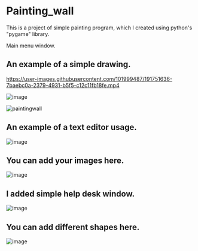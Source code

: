 # Painting_wall
This is a project of simple painting program, which I created using python's "pygame" library.

Main menu window.

## An example of a simple drawing.




https://user-images.githubusercontent.com/101999487/191751636-7baebc0a-2379-4931-b5f5-c12c11fb18fe.mp4




![image](https://user-images.githubusercontent.com/101999487/180385617-bf2aa0b4-558f-4558-9cb4-298de57018a8.png)




![paintingwall](https://user-images.githubusercontent.com/101999487/177722945-a12cf9b6-7c96-4ca1-92a4-7b19c44aa478.PNG)

## An example of a text editor usage.
![image](https://user-images.githubusercontent.com/101999487/179178894-f9e81a47-3169-4db9-a00d-8e6c7a572a83.png)

## You can add your images here.
![image](https://user-images.githubusercontent.com/101999487/179980325-78e39cf8-a7fc-43a6-b9f2-490012feaa48.png)

## I added simple help desk window.
![image](https://user-images.githubusercontent.com/101999487/179511159-d03892ca-ba86-4c44-b995-6e86e6aec26d.png)

## You can add different shapes here.
![image](https://user-images.githubusercontent.com/101999487/179743859-297c04c4-08d4-43c0-91a3-ced8616205d3.png)

